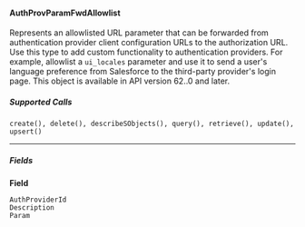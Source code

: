 #### AuthProvParamFwdAllowlist

Represents an allowlisted URL parameter that can be forwarded from authentication provider client configuration URLs to the authorization
URL. Use this type to add custom functionality to authentication providers. For example, allowlist a `ui_locales` parameter and use
it to send a user's language preference from Salesforce to the third-party provider's login page. This object is available in API version
62..0 and later.

##### Supported Calls
```
create(), delete(), describeSObjects(), query(), retrieve(), update(), upsert()

```

-----

##### Fields

**Field**
```
AuthProviderId
Description
Param

